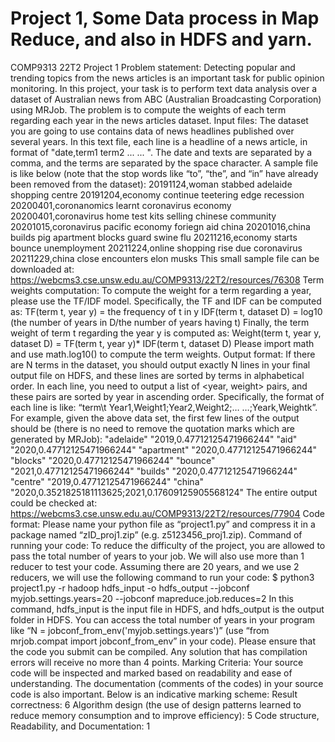 
# Project 1, Some Data process in Map Reduce, and also in HDFS and yarn.
COMP9313 22T2 Project 1 
Problem statement:
Detecting popular and trending topics from the news articles is an important task for
public opinion monitoring. In this project, your task is to perform text data analysis
over a dataset of Australian news from ABC (Australian Broadcasting Corporation)
using MRJob. The problem is to compute the weights of each term regarding each
year in the news articles dataset.
Input files:
The dataset you are going to use contains data of news headlines published over
several years. In this text file, each line is a headline of a news article, in format of
"date,term1 term2 ... ... ". The date and texts are separated by a comma, and the terms
are separated by the space character. A sample file is like below (note that the stop
words like “to”, “the”, and “in” have already been removed from the dataset):
20191124,woman stabbed adelaide shopping centre
20191204,economy continue teetering edge recession
20200401,coronanomics learnt coronavirus economy
20200401,coronavirus home test kits selling chinese community
20201015,coronavirus pacific economy foriegn aid china
20201016,china builds pig apartment blocks guard swine flu
20211216,economy starts bounce unemployment
20211224,online shopping rise due coronavirus
20211229,china close encounters elon musks
This small sample file can be downloaded at:
https://webcms3.cse.unsw.edu.au/COMP9313/22T2/resources/76308
Term	weights	computation:
To compute the weight for a term regarding a year, please use the TF/IDF model.
Specifically, the TF and IDF can be computed as:
TF(term t, year y) = the frequency of t in y
IDF(term t, dataset D) = log10 (the number of years in D/the number of years having t)
Finally, the term weight of term t regarding the year y is computed as:
Weight(term t, year y, dataset D) = TF(term t, year y)* IDF(term t, dataset D)
Please import math and use math.log10() to compute the term weights.
Output	format:
If there are N terms in the dataset, you should output exactly N lines in your final
output file on HDFS, and these lines are sorted by terms in alphabetical order. In each
line, you need to output a list of <year, weight> pairs, and these pairs are sorted by
year in ascending order. Specifically, the format of each line is like: “term\t
Year1,Weight1;Year2,Weight2;… …;Yeark,Weightk”. For example, given the above
data set, the first few lines of the output should be (there is no need to remove the
quotation marks which are generated by MRJob):
"adelaide" "2019,0.47712125471966244"
"aid" "2020,0.47712125471966244"
"apartment" "2020,0.47712125471966244"
"blocks" "2020,0.47712125471966244"
"bounce" "2021,0.47712125471966244"
"builds" "2020,0.47712125471966244"
"centre" "2019,0.47712125471966244"
"china" "2020,0.3521825181113625;2021,0.17609125905568124"
The entire output could be checked at:
https://webcms3.cse.unsw.edu.au/COMP9313/22T2/resources/77904
Code	format:
Please name your python file as “project1.py” and compress it in a package named
“zID_proj1.zip” (e.g. z5123456_proj1.zip).
Command	of	running	your	code:
To reduce the difficulty of the project, you are allowed to pass the total number of
years to your job. We will also use more than 1 reducer to test your code. Assuming
there are 20 years, and we use 2 reducers, we will use the following command to run
your code:
$ python3 project1.py -r hadoop hdfs_input -o hdfs_output --jobconf
myjob.settings.years=20 --jobconf mapreduce.job.reduces=2
In this command, hdfs_input is the input file in HDFS, and hdfs_output is the
output folder in HDFS. You can access the total number of years in your program
like “N = jobconf_from_env('myjob.settings.years')” (use “from mrjob.compat
import jobconf_from_env” in your code).
Please ensure that the code you submit can be compiled. Any solution that has
compilation errors will receive no more than 4 points.
Marking Criteria:
Your source code will be inspected and marked based on readability and ease of
understanding. The documentation (comments of the codes) in your source code is
also important. Below is an indicative marking scheme:
Result correctness: 6
Algorithm design (the use of design patterns
learned to reduce memory consumption and
to improve efficiency): 5
Code structure, Readability, and
Documentation: 1
